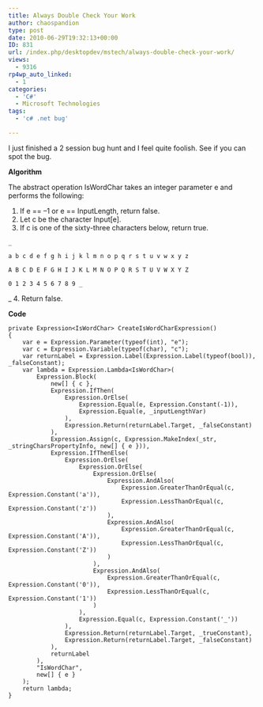 ```yaml
---
title: Always Double Check Your Work
author: chaospandion
type: post
date: 2010-06-29T19:32:13+00:00
ID: 831
url: /index.php/desktopdev/mstech/always-double-check-your-work/
views:
  - 9316
rp4wp_auto_linked:
  - 1
categories:
  - 'C#'
  - Microsoft Technologies
tags:
  - 'c# .net bug'

---
```

I just finished a 2 session bug hunt and I feel quite foolish. See if you can spot the bug.

**Algorithm**

The abstract operation IsWordChar takes an integer parameter e and performs the following: 

  1. If e == –1 or e == InputLength, return false.
  2. Let c be the character Input[e].
  3. <span>If c is one of the sixty-three characters below, return true.</span>
              
    _
              
    a b c d e f g h i j k l m n o p q r s t u v w x y z
              
    A B C D E F G H I J K L M N O P Q R S T U V W X Y Z
              
    0 1 2 3 4 5 6 7 8 9 _
              
_ 
  4. Return false.

**Code**

```CSharp
private Expression<IsWordChar> CreateIsWordCharExpression()
{
    var e = Expression.Parameter(typeof(int), "e");
    var c = Expression.Variable(typeof(char), "c");
    var returnLabel = Expression.Label(Expression.Label(typeof(bool)), _falseConstant);
    var lambda = Expression.Lambda<IsWordChar>(
        Expression.Block(
            new[] { c },
            Expression.IfThen(
                Expression.OrElse(
                    Expression.Equal(e, Expression.Constant(-1)),
                    Expression.Equal(e, _inputLengthVar)
                ),
                Expression.Return(returnLabel.Target, _falseConstant)
            ),
            Expression.Assign(c, Expression.MakeIndex(_str, _stringCharsPropertyInfo, new[] { e })),
            Expression.IfThenElse(
                Expression.OrElse(
                    Expression.OrElse(
                        Expression.OrElse(
                            Expression.AndAlso(
                                Expression.GreaterThanOrEqual(c, Expression.Constant('a')),
                                Expression.LessThanOrEqual(c, Expression.Constant('z'))
                            ),
                            Expression.AndAlso(
                                Expression.GreaterThanOrEqual(c, Expression.Constant('A')),
                                Expression.LessThanOrEqual(c, Expression.Constant('Z'))
                            )
                        ),
                        Expression.AndAlso(
                            Expression.GreaterThanOrEqual(c, Expression.Constant('0')),
                            Expression.LessThanOrEqual(c, Expression.Constant('1'))
                        )
                    ),
                    Expression.Equal(c, Expression.Constant('_'))
                ),
                Expression.Return(returnLabel.Target, _trueConstant),
                Expression.Return(returnLabel.Target, _falseConstant)
            ),
            returnLabel
        ),
        "IsWordChar",
        new[] { e }
    );
    return lambda;
}
```